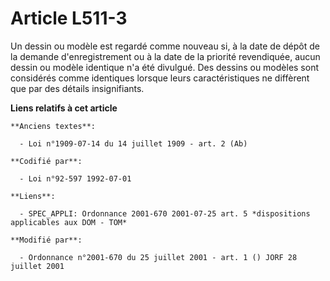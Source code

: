 # Article L511-3

Un dessin ou modèle est regardé comme nouveau si, à la date de dépôt de la demande d'enregistrement ou à la date de la
priorité revendiquée, aucun dessin ou modèle identique n'a été divulgué. Des dessins ou modèles sont considérés comme
identiques lorsque leurs caractéristiques ne diffèrent que par des détails insignifiants.

**Liens relatifs à cet article**

	**Anciens textes**:

	  - Loi n°1909-07-14 du 14 juillet 1909 - art. 2 (Ab)

	**Codifié par**:

	  - Loi n°92-597 1992-07-01

	**Liens**:

	  - SPEC_APPLI: Ordonnance 2001-670 2001-07-25 art. 5 *dispositions applicables aux DOM - TOM*

	**Modifié par**:

	  - Ordonnance n°2001-670 du 25 juillet 2001 - art. 1 () JORF 28 juillet 2001
